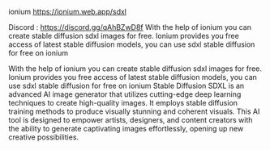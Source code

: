 
ionium
https://ionium.web.app/sdxl

Discord : https://discord.gg/qAhBZwD8f
With the help of ionium you can create stable diffusion sdxl images for free. Ionium provides you free access of latest stable diffusion models, you can use sdxl stable diffusion for free on ionium


With the help of ionium you can create stable diffusion sdxl images for free. Ionium provides you free access of latest stable diffusion models, you can use sdxl stable diffusion for free on ionium Stable Diffusion SDXL is an advanced AI image generator that utilizes cutting-edge deep learning techniques to create high-quality images. It employs stable diffusion training methods to produce visually stunning and coherent visuals. This AI tool is designed to empower artists, designers, and content creators with the ability to generate captivating images effortlessly, opening up new creative possibilities.

